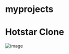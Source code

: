 # myprojects
# Hotstar Clone
![image](https://user-images.githubusercontent.com/111183680/208449564-757038f4-4c15-4f77-b486-d3134e4d0484.png)

